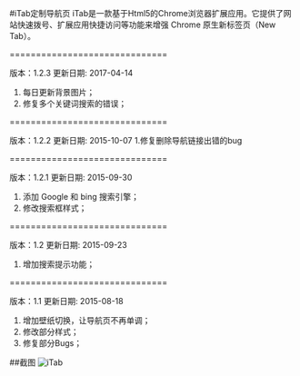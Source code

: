 #iTab定制导航页
iTab是一款基于Html5的Chrome浏览器扩展应用。它提供了网站快速拨号、扩展应用快捷访问等功能来增强 Chrome 原生新标签页（New Tab）。

==============================

版本：1.2.3 更新日期: 2017-04-14
1.  每日更新背景图片；
2. 修复多个关键词搜索的错误；

==============================

版本：1.2.2 更新日期: 2015-10-07
1.修复删除导航链接出错的bug

==============================

版本：1.2.1 更新日期: 2015-09-30
1. 添加 Google 和 bing 搜索引擎；
2. 修改搜索框样式；

==============================

版本：1.2 更新日期: 2015-09-23
1. 增加搜索提示功能；

==============================

版本：1.1 更新日期: 2015-08-18
1. 增加壁纸切换，让导航页不再单调；
2. 修改部分样式；
3. 修复部分Bugs；


##截图
![iTab](./resources⁩/⁨screenshot⁩/itab.png)


